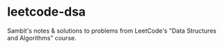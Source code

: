 # leetcode-dsa
Sambit's notes &amp; solutions to problems from LeetCode's "Data Structures and Algorithms" course.
